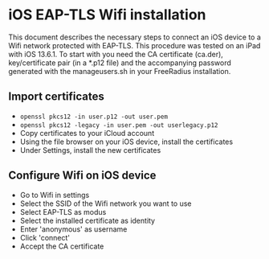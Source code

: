 # iOS EAP-TLS Wifi installation
This document describes the necessary steps to connect an iOS device to a Wifi network protected with EAP-TLS. This procedure was tested on an iPad with iOS 13.6.1. To start with you need the CA certificate (ca.der), key/certificate pair (in a *.p12 file) and the accompanying password generated with the manageusers.sh in your FreeRadius installation.

## Import certificates
- `openssl pkcs12 -in user.p12 -out user.pem`
- `openssl pkcs12 -legacy -in user.pem -out userlegacy.p12`
- Copy certificates to your iCloud account
- Using the file browser on your iOS device, install the certificates
- Under Settings, install the new certificates

## Configure Wifi on iOS device
- Go to Wifi in settings
- Select the SSID of the Wifi network you want to use
- Select EAP-TLS as modus
- Select the installed certificate as identity
- Enter 'anonymous' as username
- Click 'connect'
- Accept the CA certificate
